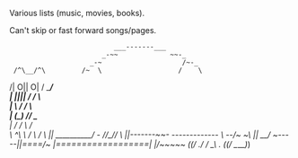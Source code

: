 Various lists (music, movies, books).

Can't skip or fast forward songs/pages.

                              ___-------___
                           _-~~             ~~-_
                        _-~                    /~-_
     /^\__/^\         /~  \                   /    \
   /|  O|| O|        /      \_______________/        \
  | |___||__|      /       /                \          \
  |          \    /      /                    \          \
  |   (_______) /______/                        \_________ \
  |         / /         \                      /            \
   \         \^\\         \                  /               \     /
     \         ||           \______________/      _-_       //\__//
       \       ||------_-~~-_ ------------- \ --/~   ~\    || __/
         ~-----||====/~     |==================|       |/~~~~~
          (_(__/  ./     /                    \_\      \.
                 (_(___/                         \_____)_)
